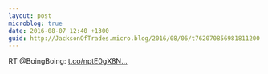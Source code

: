 ```yaml
---
layout: post
microblog: true
date: 2016-08-07 12:40 +1300
guid: http://JacksonOfTrades.micro.blog/2016/08/06/t762070856981811200.html
---
```

RT @BoingBoing: [t.co/nptE0gX8N...](https://t.co/nptE0gX8NB)
